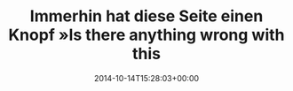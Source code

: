 ---
retweeted: false
source: <a href="http://twitter.com" rel="nofollow">Twitter Web Client</a>
entities:
  hashtags: []
  symbols: []
  user_mentions: []
  urls:
  - url: http://t.co/NgzkpxiwGN
    expanded_url: http://www.customs.gov.au/site/offshore-communication-campaign-people-smuggling.asp
    display_url: customs.gov.au/site/offshore-…
    indices:
    - '0'
    - '22'
display_text_range:
- '0'
- '107'
favorite_count: '0'
id_str: '522046180990398465'
truncated: false
retweet_count: '0'
id: '522046180990398465'
possibly_sensitive: false
created_at: Tue Oct 14 15:28:03 +0000 2014
favorited: false
full_text: |-
  Immerhin hat diese Seite einen Knopf »Is there anything wrong with this page«.

  :-[
lang: en
quote_url: http://www.customs.gov.au/site/offshore-communication-campaign-people-smuggling.asp
tags:
- pesos/twitter
date: '2014-10-14T15:28:03+00:00'
src: https://twitter.com/bascht/status/522046180990398465
original_url: https://twitter.com/bascht/status/522046180990398465
type: twitter_tweet
text: |-
  Immerhin hat diese Seite einen Knopf »Is there anything wrong with this page«.

  :-[
title: Immerhin hat diese Seite einen Knopf »Is there anything wrong with this

---